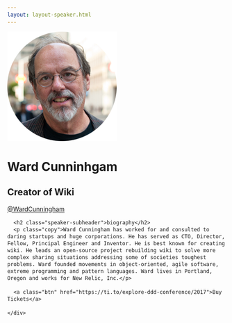 ```yaml
---
layout: layout-speaker.html
---
```


<div class="container section featured-speaker">
  <div class="row">
    <div class="col-xs-12 col-sm-2 img-container">
      <img class="speaker-page-img" src="../img/speakers/Ward-Cunningham-ON.png" />
    </div>
    <div class="col-xs-12 col-sm-10 copy-container">
      <h1 class="speaker-header">Ward Cunninhgam</h1>
      <h2 class="speaker-subtitle">Creator of Wiki</h2>
      <p class="copy"><a class="speaker-handle" href="https://twitter.com/WardCunningham" target="_blank">@WardCunningham</a></p>


      <h2 class="speaker-subheader">biography</h2>
      <p class="copy">Ward Cunningham has worked for and consulted to daring startups and huge corporations. He has served as CTO, Director, Fellow, Principal Engineer and Inventor. He is best known for creating wiki. He leads an open-source project rebuilding wiki to solve more complex sharing situations addressing some of societies toughest problems. Ward founded movements in object-oriented, agile software, extreme programming and pattern languages. Ward lives in Portland, Oregon and works for New Relic, Inc.</p>

      <a class="btn" href="https://ti.to/explore-ddd-conference/2017">Buy Tickets</a>

    </div>
  </div>
</div>
